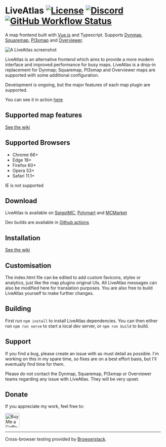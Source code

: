 # LiveAtlas [![License](https://img.shields.io/badge/license-MIT-blue)](LICENSE) [![Discord](https://img.shields.io/discord/390942438061113344?color=8C9CFE&label=discord&logo=discord&logoColor=white)](https://discord.gg/DBduB9qyv3) [![GitHub Workflow Status](https://img.shields.io/github/workflow/status/JLyne/LiveAtlas/Build)](https://github.com/JLyne/LiveAtlas/actions)


A map frontend built with [Vue.js](https://github.com/vuejs/vue) and Typescript. Supports [Dynmap](https://github.com/webbukkit/dynmap), [Squaremap](https://github.com/jpenilla/squaremap), [Pl3xmap](https://github.com/NeumimTo/Pl3xMap) and [Overviewer](https://github.com/overviewer/Minecraft-Overviewer).

![A LiveAtlas screenshot](https://minecraft.rtgame.co.uk/liveatlas/liveatlas4.png)

LiveAtlas is an alternative frontend which aims to provide a more modern interface and improved performance for busy maps. LiveAtlas is a drop-in replacement for Dynmap; Squaremap, Pl3xmap and Overviewer maps are supported with some additional configuration.

Development is ongoing, but the major features of each map plugin are supported.

You can see it in action [here](https://minecraft.rtgame.co.uk/map/build)

## Supported map features
[See the wiki](https://github.com/JLyne/LiveAtlas/wiki/Supported-Maps-and-Features)

## Supported Browsers
- Chrome 66+
- Edge 18+
- Firefox 60+
- Opera 53+
- Safari 11.1+

IE is not supported

## Download
LiveAtlas is available on [SpigotMC](https://www.spigotmc.org/resources/liveatlas-a-dynmap-frontend-for-the-modern-web.86939/), [Polymart](https://polymart.org/resource/liveatlas-alternative-map-ui.1977) and [MCMarket](https://www.mc-market.org/resources/22740/)

Dev builds are available in [Github actions](https://github.com/JLyne/LiveAtlas/actions/workflows/main.yml)

## Installation
[See the wiki](https://github.com/JLyne/LiveAtlas/wiki/Installation)

## Customisation
The index.html file can be edited to add custom favicons, styles or analytics, just like the map plugins original UIs. All LiveAtlas messages can also be modified here for translation purposes.
You are also free to build LiveAtlas yourself to make further changes.

## Building
First run `npm install` to install LiveAtlas dependencies. You can then either run `npm run serve` to start a local dev server, or `npm run build` to build.

## Support
If you find a bug, please create an issue with as must detail as possible. I'm working on this in my spare time, so fixes are on a best effort basis, but I'll eventually find time for them.

Please do not contact the Dynmap, Squaremap, Pl3xmap or Overviewer teams regarding any issue with LiveAtlas. They will be very upset.

## Donate
If you appreciate my work, feel free to:

<a href='https://ko-fi.com/jlyne' target='_blank'><img height='35' style='border:0px;height:46px;' src='https://az743702.vo.msecnd.net/cdn/kofi3.png?v=0' border='0' alt='Buy Me a Coffee at ko-fi.com' /></a>
___
  
Cross-browser testing provided by [Browserstack](http://browserstack.com/).
